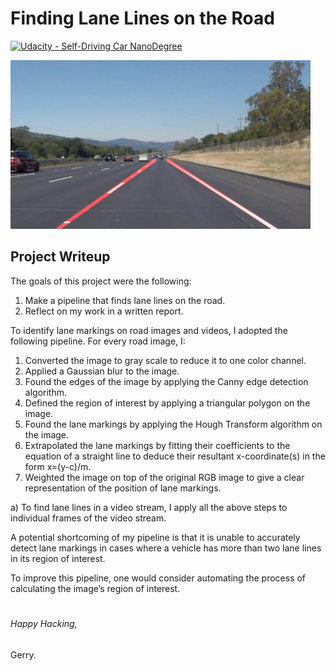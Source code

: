 # **Finding Lane Lines on the Road** 
[![Udacity - Self-Driving Car NanoDegree](https://s3.amazonaws.com/udacity-sdc/github/shield-carnd.svg)](http://www.udacity.com/drive)

<img src="examples/laneLines_thirdPass.jpg" width="480" alt="Combined Image" />

Project Writeup
---

The goals of this project were the following:
1. Make a pipeline that finds lane lines on the road.
2. Reflect on my work in a written report.


To identify lane markings on road images and videos, I adopted the following pipeline. For every road image, I:
1. Converted the image to gray scale to reduce it to one color channel.
2. Applied a Gaussian blur to the image.
3. Found the edges of the image by applying the Canny edge detection algorithm.
4. Defined the region of interest by applying a triangular polygon on the image.
5. Found the lane markings by applying the Hough Transform algorithm on the image.
6. Extrapolated the lane markings by fitting their coefficients to the equation of a straight line to deduce their resultant x-coordinate(s) in the form x=(y-c)/m.
7. Weighted the image on top of the original RGB image to give a clear representation of the position of lane markings.

 a) To find lane lines in a video stream, I apply all the above steps to individual frames of the video stream.


A potential shortcoming of my pipeline is that it is unable to accurately detect lane markings in cases where a vehicle has more than two lane lines in its region of interest.

To improve this pipeline, one would consider automating the process of calculating the image’s region of interest.
# 
  
  

###### Happy Hacking,
Gerry.


